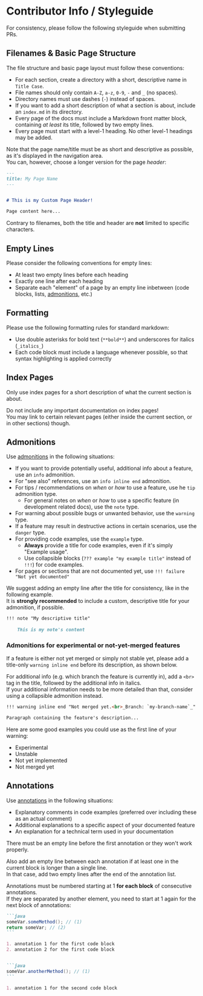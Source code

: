 # Contributor Info / Styleguide

For consistency, please follow the following styleguide when submitting PRs.


## Filenames & Basic Page Structure

The file structure and basic page layout must follow these conventions: 

- For each section, create a directory with a short, descriptive name in `Title Case`.
- File names should only contain `A-Z`, `a-z`, `0-9`, `-` and `_` (no spaces).  
- Directory names must use dashes (`-`) instead of spaces.
- If you want to add a short description of what a section is about, include an `index.md` in its directory.
- Every page of the docs must include a Markdown front matter block, containing _at least_ its title, followed by
  two empty lines.
- Every page must start with a level-1 heading. No other level-1 headings may be added.

Note that the page name/title must be as short and descriptive as possible, as it's displayed in the navigation area.  
You can, however, choose a longer version for the page _header_:

```markdown
---
title: My Page Name
---


# This is my Custom Page Header!

Page content here...
```

Contrary to filenames, both the title and header are **not** limited to specific characters. 


## Empty Lines

Please consider the following conventions for empty lines:

- At least two empty lines before each heading
- Exactly one line after each heading
- Separate each "element" of a page by an empty line inbetween
  (code blocks, lists, [admonitions](https://squidfunk.github.io/mkdocs-material/reference/admonitions/), etc.)


## Formatting

Please use the following formatting rules for standard markdown:

- Use double asterisks for bold text (`**bold**`) and underscores for italics (`_italics_`)
- Each code block must include a language whenever possible, so that syntax highlighting is applied correctly


## Index Pages

Only use index pages for a short description of what the current section is about.

Do not include any important documentation on index pages!  
You may link to certain relevant pages (either inside the current section, or in other sections) though. 


## Admonitions

Use [admonitions](https://squidfunk.github.io/mkdocs-material/reference/admonitions/) in the following situations:

- If you want to provide potentially useful, additional info about a feature, use an `info` admonition.
- For "see also" references, use an `info inline end` admonition.
- For tips / recommendations on _when_ or _how_ to use a feature, use he `tip` admonition type.
  - For general notes on _when_ or _how_ to use a specific feature (in development related docs), use the `note` type.
- For warning about possible bugs or unwanted behavior, use the `warning` type.
- If a feature may result in destructive actions in certain scenarios, use the `danger` type.
- For providing code examples, use the `example` type.  
  - **Always** provide a title for code examples, even if it's simply "Example usage".  
  - Use collapsible blocks (`??? example "my example title"` instead of `!!!`) for code examples.
- For pages or sections that are not documented yet, use `!!! failure "Not yet documented"`

We suggest adding an empty line after the title for consistency, like in the following example.  
It is **strongly recommended** to include a custom, descriptive title for your admonition, if possible.


```markdown
!!! note "My descriptive title"
    
    This is my note's content
```


### Admonitions for experimental or not-yet-merged features

If a feature is either not yet merged or simply not stable yet, please add a title-only `warning inline end` before its
description, as shown below.

For additional info (e.g. which branch the feature is currently in), add a `<br>` tag in the title, followed by the
additional info in italics.  
If your additional information needs to be more detailed than that, consider using a collapsible admonition instead.

```markdown
!!! warning inline end "Not merged yet.<br>_Branch: `my-branch-name`_"

Paragraph containing the feature's description...
```

Here are some good examples you could use as the first line of your warning:

- Experimental
- Unstable
- Not yet implemented
- Not merged yet


## Annotations

Use [annotations](https://squidfunk.github.io/mkdocs-material/reference/annotations/) in the following situations:

- Explanatory comments in code examples (preferred over including these as an actual comment)
- Additional explanations to a specific aspect of your documented feature
- An explanation for a technical term used in your documentation

There must be an empty line before the first annotation or they won't work properly.

Also add an empty line between each annotation if at least one in the current block is longer than a single line.  
In that case, add two empty lines after the end of the annotation list.

Annotations must be numbered starting at 1 **for each block** of consecutive annotations.  
If they are separated by another element, you need to start at 1 again for the next block of annotations:


~~~markdown
```java
someVar.someMethod(); // (1)
return someVar; // (2)
```

1. annotation 1 for the first code block
2. annotation 2 for the first code block


```java
someVar.anotherMethod(); // (1)
```

1. annotation 1 for the second code block
~~~
